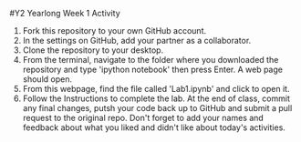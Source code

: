 #Y2 Yearlong Week 1 Activity

<ol>

<li>Fork this repository to your own GitHub account.</li>

<li>In the settings on GitHub, add your partner as a collaborator.</li>

<li>Clone the repository to your desktop.</li>

<li>From the terminal, navigate to the folder where you downloaded the repository and type 'ipython notebook' then press Enter. A web page should open.</li>
<li>From this webpage, find the file called 'Lab1.ipynb' and click to open it. </li>
<li>Follow the Instructions to complete the lab.  At the end of class, commit any final changes, putsh your code back up to GitHub and submit a pull request to the original repo.  Don't forget to add your names and feedback about what you liked and didn't like about today's activities.  </li>

</ol>
